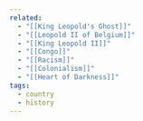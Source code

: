 ```yaml
---
related:
  - "[[King Leopold's Ghost]]"
  - "[[Leopold II of Belgium]]"
  - "[[King Leopold II]]"
  - "[[Congo]]"
  - "[[Racism]]"
  - "[[Colonialism]]"
  - "[[Heart of Darkness]]"
tags:
  - country
  - history
---
```

